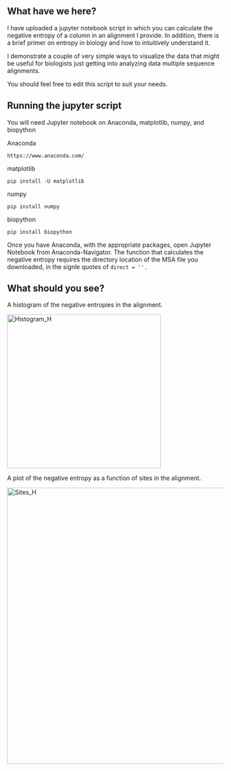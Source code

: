 ## What have we here?

I have uploaded a jupyter notebook script in which you can calculate the negative entropy of a column in an alignment I provide. 
In addition, there is a brief primer on entropy in biology and how to intuitively understand it.

I demonstrate a couple of very simple ways to visualize the data that might be useful for biologists just getting into analyzing data multiple sequence alignments.

You should feel free to edit this script to suit your needs. 

## Running the jupyter script

You will need Jupyter notebook on Anaconda, matplotlib, numpy, and biopython

Anaconda

```
https://www.anaconda.com/
```

matplotlib

```
pip install -U matplotlib
```

numpy

```
pip install numpy
```

biopython

```
pip install biopython
```

Once you have Anaconda, with the appropriate packages, open Jupyter Notebook from Anaconda-Navigator. 
The function that calculates the negative entropy requires the directory location of the MSA file you downloaded, 
in the signle quotes of ```direct = ''.```

## What should you see?

A histogram of the negative entropies in the alignment.

<img width="357" alt="Histogram_H" src="https://user-images.githubusercontent.com/111892527/187763026-7e62d991-77a4-478b-8787-557b0f9a75d7.png">

A plot of the negative entropy as a function of sites in the alignment.

<img width="641" alt="Sites_H" src="https://user-images.githubusercontent.com/111892527/187763082-2dc98dd6-c4c2-494a-b84d-dc530072be14.png">


